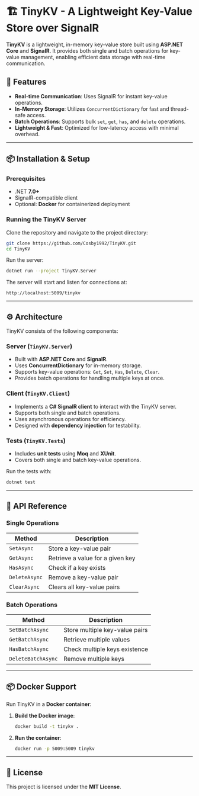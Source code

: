 # 🏗️ TinyKV - A Lightweight Key-Value Store over SignalR

**TinyKV** is a lightweight, in-memory key-value store built using **ASP.NET Core** and **SignalR**. It provides both single and batch operations for key-value management, enabling efficient data storage with real-time communication.

## 🚀 Features

- **Real-time Communication**: Uses SignalR for instant key-value operations.
- **In-Memory Storage**: Utilizes `ConcurrentDictionary` for fast and thread-safe access.
- **Batch Operations**: Supports bulk `set`, `get`, `has`, and `delete` operations.
- **Lightweight & Fast**: Optimized for low-latency access with minimal overhead.

---

## 📦 Installation & Setup

### **Prerequisites**
- .NET **7.0+**
- SignalR-compatible client
- Optional: **Docker** for containerized deployment

### **Running the TinyKV Server**
Clone the repository and navigate to the project directory:

```sh
git clone https://github.com/Cosby1992/TinyKV.git
cd TinyKV
```

Run the server:

```sh
dotnet run --project TinyKV.Server
```

The server will start and listen for connections at:
```
http://localhost:5009/tinykv
```

---

## ⚙️ Architecture

TinyKV consists of the following components:

### **Server (`TinyKV.Server`)**
- Built with **ASP.NET Core** and **SignalR**.
- Uses **ConcurrentDictionary** for in-memory storage.
- Supports key-value operations: `Get`, `Set`, `Has`, `Delete`, `Clear`.
- Provides batch operations for handling multiple keys at once.

### **Client (`TinyKV.Client`)**
- Implements a **C# SignalR client** to interact with the TinyKV server.
- Supports both single and batch operations.
- Uses asynchronous operations for efficiency.
- Designed with **dependency injection** for testability.

### **Tests (`TinyKV.Tests`)**
- Includes **unit tests** using **Moq** and **XUnit**.
- Covers both single and batch key-value operations.

Run the tests with:

```sh
dotnet test
```

---

## 🔗 API Reference

### **Single Operations**
| Method         | Description                         |
|---------------|-------------------------------------|
| `SetAsync`    | Store a key-value pair             |
| `GetAsync`    | Retrieve a value for a given key   |
| `HasAsync`    | Check if a key exists              |
| `DeleteAsync` | Remove a key-value pair            |
| `ClearAsync`  | Clears all key-value pairs         |

### **Batch Operations**
| Method          | Description                        |
|----------------|------------------------------------|
| `SetBatchAsync` | Store multiple key-value pairs    |
| `GetBatchAsync` | Retrieve multiple values         |
| `HasBatchAsync` | Check multiple keys existence    |
| `DeleteBatchAsync` | Remove multiple keys          |

---

## 📦 Docker Support

Run TinyKV in a **Docker container**:

1. **Build the Docker image**:
   ```sh
   docker build -t tinykv .
   ```

2. **Run the container**:
   ```sh
   docker run -p 5009:5009 tinykv
   ```

---

## 📜 License

This project is licensed under the **MIT License**.